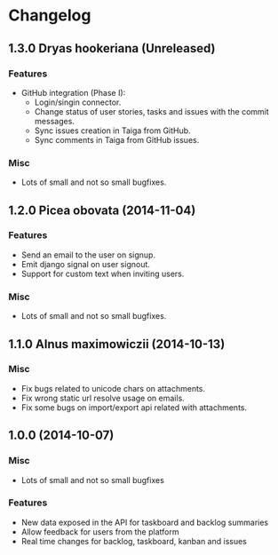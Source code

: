 # Changelog #

## 1.3.0 Dryas hookeriana  (Unreleased)

### Features
 
- GitHub integration (Phase I):
  + Login/singin connector.
  + Change status of user stories, tasks and issues with the commit messages.
  + Sync issues creation in Taiga from GitHub.          
  + Sync comments  in Taiga from GitHub issues.         
                       
### Misc               
- Lots of small and not so small bugfixes.


## 1.2.0 Picea obovata (2014-11-04)

### Features
- Send an email to the user on signup.
- Emit django signal on user signout.
- Support for custom text when inviting users.

### Misc
- Lots of small and not so small bugfixes.


## 1.1.0 Alnus maximowiczii (2014-10-13)

### Misc
- Fix bugs related to unicode chars on attachments.
- Fix wrong static url resolve usage on emails.
- Fix some bugs on import/export api related with attachments.


## 1.0.0 (2014-10-07)

### Misc
- Lots of small and not so small bugfixes

### Features
- New data exposed in the API for taskboard and backlog summaries
- Allow feedback for users from the platform
- Real time changes for backlog, taskboard, kanban and issues
